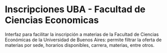# Inscripciones UBA - Facultad de Ciencias Economicas

Interfaz para facilitar la inscripción a materias de la Facultad de Ciencias Económicas de la Universidad de Buenos Aires: permite filtrar la oferta de materias por sede, horarios disponibles, carrera, materias, entre otros.